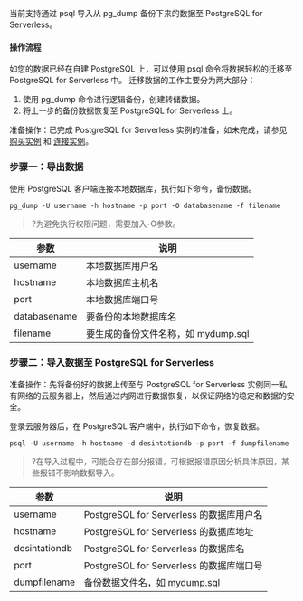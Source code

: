 
当前支持通过 psql 导入从 pg_dump 备份下来的数据至 PostgreSQL for Serverless。

#### 操作流程
如您的数据已经在自建 PostgreSQL 上，可以使用 psql 命令将数据轻松的迁移至 PostgreSQL for Serverless 中。
迁移数据的工作主要分为两大部分：
1. 使用 pg_dump 命令进行逻辑备份，创建转储数据。
2. 将上一步的备份数据恢复至 PostgreSQL for Serverless 上。


准备操作：已完成 PostgreSQL for Serverless 实例的准备，如未完成，请参见 [购买实例](https://cloud.tencent.com/document/product/409/7550) 和 [连接实例](https://cloud.tencent.com/document/product/409/40429)。

### 步骤一：导出数据
使用 PostgreSQL 客户端连接本地数据库，执行如下命令，备份数据。
```
pg_dump -U username -h hostname -p port -O databasename -f filename
```
>?为避免执行权限问题，需要加入-O参数。

| 参数         | 说明                                |
| ------------ | ----------------------------------- |
| username     | 本地数据库用户名                    |
| hostname     | 本地数据库主机名                    |
| port         | 本地数据库端口号                    |
| databasename | 要备份的本地数据库名                |
| filename     | 要生成的备份文件名称，如 mydump.sql |


### 步骤二：导入数据至 PostgreSQL for Serverless
准备操作：先将备份好的数据上传至与 PostgreSQL for Serverless 实例同一私有网络的云服务器上，然后通过内网进行数据恢复，以保证网络的稳定和数据的安全。

登录云服务器后，在 PostgreSQL 客户端中，执行如下命令，恢复数据。
```
psql -U username -h hostname -d desintationdb -p port -f dumpfilename
```

>?在导入过程中，可能会存在部分报错，可根据报错原因分析具体原因，某些报错不影响数据导入。

| 参数          | 说明                                     |
| ------------- | ---------------------------------------- |
| username      | PostgreSQL for Serverless 的数据库用户名 |
| hostname      | PostgreSQL for Serverless 的数据库地址   |
| desintationdb | PostgreSQL for Serverless 的数据库名     |
| port          | PostgreSQL for Serverless 的数据库端口号 |
| dumpfilename  | 备份数据文件名，如 mydump.sql            |
